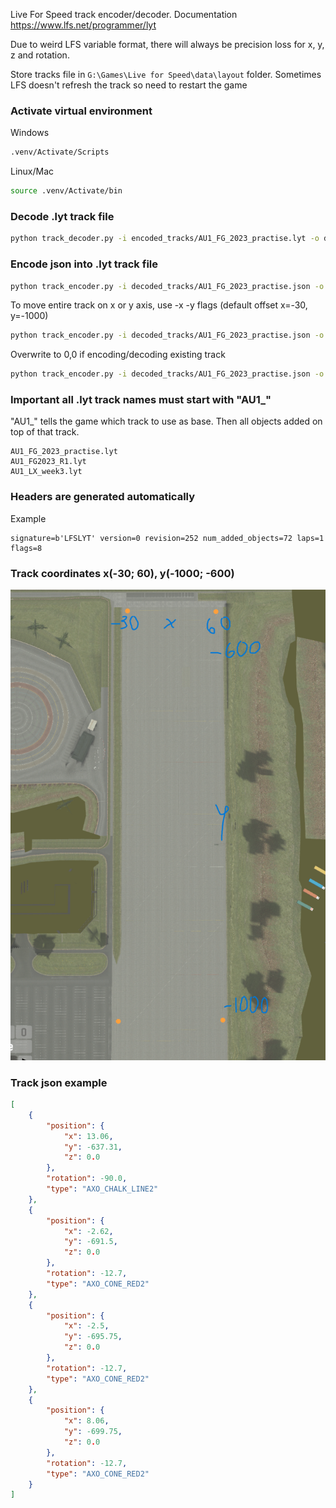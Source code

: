 Live For Speed track encoder/decoder. Documentation https://www.lfs.net/programmer/lyt

Due to weird LFS variable format, there will always be precision loss for x, y, z and rotation.

Store tracks file in `G:\Games\Live for Speed\data\layout` folder. Sometimes LFS doesn't refresh the track so need to restart the game

### Activate virtual environment
Windows
```bash
.venv/Activate/Scripts
```

Linux/Mac
```bash
source .venv/Activate/bin
```

### Decode .lyt track file 
```bash
python track_decoder.py -i encoded_tracks/AU1_FG_2023_practise.lyt -o decoded_tracks/AU1_FG_2023_practise.json
```

### Encode json into .lyt track file
```bash
python track_encoder.py -i decoded_tracks/AU1_FG_2023_practise.json -o encoded_tracks/AU1_FG_2023_practise_2.lyt
```

To move entire track on x or y axis, use -x -y flags (default offset x=-30, y=-1000)
```bash
python track_encoder.py -i decoded_tracks/AU1_FG_2023_practise.json -o encoded_tracks/AU1_FG_2023_practise_2.lyt -x 10 -y 10
```

Overwrite to 0,0 if encoding/decoding existing track
```bash
python track_encoder.py -i decoded_tracks/AU1_FG_2023_practise.json -o encoded_tracks/AU1_FG_2023_practise_2.lyt -x 0 -y 0
```

### Important all .lyt track names must start with "AU1_"
"AU1_" tells the game which track to use as base. Then all objects added on top of that track.
```text
AU1_FG_2023_practise.lyt
AU1_FG2023_R1.lyt
AU1_LX_week3.lyt
```

### Headers are generated automatically
Example
```text
signature=b'LFSLYT' version=0 revision=252 num_added_objects=72 laps=1 flags=8
```

### Track coordinates x(-30; 60), y(-1000; -600)
![lfs_track_coordinates.png](images/lfs_track_coordinates.png)


### Track json example
```json
[
    {
        "position": {
            "x": 13.06,
            "y": -637.31,
            "z": 0.0
        },
        "rotation": -90.0,
        "type": "AXO_CHALK_LINE2"
    },
    {
        "position": {
            "x": -2.62,
            "y": -691.5,
            "z": 0.0
        },
        "rotation": -12.7,
        "type": "AXO_CONE_RED2"
    },
    {
        "position": {
            "x": -2.5,
            "y": -695.75,
            "z": 0.0
        },
        "rotation": -12.7,
        "type": "AXO_CONE_RED2"
    },
    {
        "position": {
            "x": 8.06,
            "y": -699.75,
            "z": 0.0
        },
        "rotation": -12.7,
        "type": "AXO_CONE_RED2"
    }
]
```
